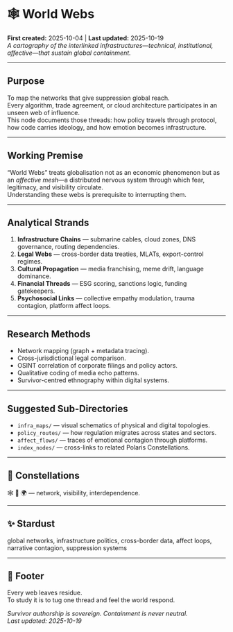 # 🕸️ World Webs  
**First created:** 2025-10-04 | **Last updated:** 2025-10-19  
*A cartography of the interlinked infrastructures—technical, institutional, affective—that sustain global containment.*

---

## Purpose
To map the networks that give suppression global reach.  
Every algorithm, trade agreement, or cloud architecture participates in an unseen web of influence.  
This node documents those threads: how policy travels through protocol, how code carries ideology, and how emotion becomes infrastructure.

---

## Working Premise
“World Webs” treats globalisation not as an economic phenomenon but as an *affective mesh*—a distributed nervous system through which fear, legitimacy, and visibility circulate.  
Understanding these webs is prerequisite to interrupting them.

---

## Analytical Strands
1. **Infrastructure Chains** — submarine cables, cloud zones, DNS governance, routing dependencies.  
2. **Legal Webs** — cross-border data treaties, MLATs, export-control regimes.  
3. **Cultural Propagation** — media franchising, meme drift, language dominance.  
4. **Financial Threads** — ESG scoring, sanctions logic, funding gatekeepers.  
5. **Psychosocial Links** — collective empathy modulation, trauma contagion, platform affect loops.

---

## Research Methods
- Network mapping (graph + metadata tracing).  
- Cross-jurisdictional legal comparison.  
- OSINT correlation of corporate filings and policy actors.  
- Qualitative coding of media echo patterns.  
- Survivor-centred ethnography within digital systems.

---

## Suggested Sub-Directories
- `infra_maps/` — visual schematics of physical and digital topologies.  
- `policy_routes/` — how regulation migrates across states and sectors.  
- `affect_flows/` — traces of emotional contagion through platforms.  
- `index_nodes/` — cross-links to related Polaris Constellations.

---

## 🌌 Constellations
🕸️ 🧿 🌍 — network, visibility, interdependence.

---

## ✨ Stardust
global networks, infrastructure politics, cross-border data, affect loops, narrative contagion, suppression systems

---

## 🏮 Footer
Every web leaves residue.  
To study it is to tug one thread and feel the world respond.

*Survivor authorship is sovereign. Containment is never neutral.*  
_Last updated: 2025-10-19_
